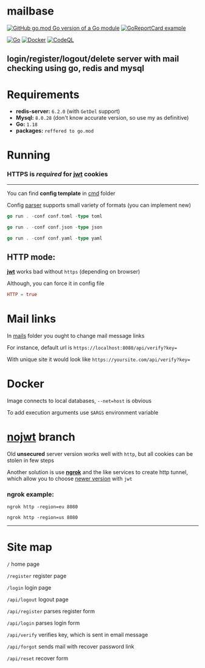 # mailbase

[![GitHub go.mod Go version of a Go module](https://img.shields.io/github/go-mod/go-version/illiafox/mailbase.svg)](https://go.dev/learn/)
[![GoReportCard example](https://goreportcard.com/badge/github.com/illiafox/mailbase)](https://goreportcard.com/report/github.com/illiafox/mailbase)

[![Go](https://github.com/illiafox/mailbase/actions/workflows/go.yml/badge.svg)](https://github.com/illiafox/mailbase/actions/workflows/go.yml)
[![Docker](https://github.com/illiafox/mailbase/actions/workflows/docker-image.yml/badge.svg)](https://github.com/illiafox/mailbase/actions/workflows/docker-image.yml)
[![CodeQL](https://github.com/illiafox/mailbase/actions/workflows/codeql.yml/badge.svg)](https://github.com/illiafox/mailbase/actions/workflows/codeql.yml)

## login/register/logout/delete server with mail checking using go, redis and mysql



# Requirements

* **redis-server:** `6.2.0` (with `GetDel` support)
* **Mysql:** `8.0.28` (don't know accurate version, so use my as definitive)
* **Go:** `1.18`
* **packages:** `reffered to go.mod`

# Running

### HTTPS is _required_ for [jwt](https://github.com/golang-jwt/jwt) cookies

---
You can find **config template** in [cmd](https://github.com/illiafox/mailbase/blob/master/cmd/config.toml) folder

Config [parser](https://github.com/illiafox/mailbase/blob/master/util/config/config.go) supports small variety of formats (you can implement new)


``` go
go run . -conf conf.toml -type toml

go run . -conf conf.json -type json

go run . -conf conf.yaml -type yaml
```

## HTTP mode:

**[jwt](https://github.com/golang-jwt/jwt)** works bad without `https` (depending on browser)

Although, you can force it in config file 
``` toml
HTTP = true
```


# Mail links
In [mails](https://github.com/illiafox/mailbase/tree/master/shared/templates/mails) folder you ought to change mail message links

For instance, default url is `https://localhost:8080/api/verify?key=` 

With unique site it would look like `https://yoursite.com/api/verify?key=`

# Docker

Image connects to local databases, `--net=host` is obvious

To add execution arguments use `$ARGS` environment variable


# [nojwt](https://github.com/illiafox/mailbase/tree/nojwt) branch
Old **unsecured** server version works well with `http`, but all cookies can be stolen in few steps

Another solution is use **[ngrok](https://ngrok.com/)** and the like services to create http tunnel, which allow you to choose [newer version](https://github.com/illiafox/mailbase) with `jwt`

### ngrok example:
```shell
ngrok http -region=eu 8080

ngrok http -region=us 8080
```
---

# Site map

`/` home page

`/register` register page

`/login` login page

`/api/logout` logout page

`/api/register` parses register form

`/api/login` parses login form

`/api/verify` verifies key, which is sent in email message

`/api/forgot` sends mail with recover password link

`/api/reset` recover form

